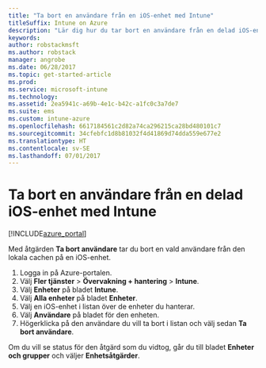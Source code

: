 ```yaml
---
title: "Ta bort en användare från en iOS-enhet med Intune"
titleSuffix: Intune on Azure
description: "Lär dig hur du tar bort en användare från en delad iOS-enhet med Intune.\""
keywords: 
author: robstackmsft
ms.author: robstack
manager: angrobe
ms.date: 06/28/2017
ms.topic: get-started-article
ms.prod: 
ms.service: microsoft-intune
ms.technology: 
ms.assetid: 2ea5941c-a69b-4e1c-b42c-a1fc0c3a7de7
ms.suite: ems
ms.custom: intune-azure
ms.openlocfilehash: 6617184561c2d82a74ca296215ca28bd480101c7
ms.sourcegitcommit: 34cfebfc1d8b81032f4d41869d74dda559e677e2
ms.translationtype: HT
ms.contentlocale: sv-SE
ms.lasthandoff: 07/01/2017
---
```

# <a name="remove-a-user-from-a-shared-ios-device-with-intune"></a>Ta bort en användare från en delad iOS-enhet med Intune


[!INCLUDE[azure_portal](./includes/azure_portal.md)]

Med åtgärden **Ta bort användare** tar du bort en vald användare från den lokala cachen på en iOS-enhet. 

1. Logga in på Azure-portalen.
2. Välj **Fler tjänster** > **Övervakning + hantering** > **Intune**.
3. Välj **Enheter** på bladet **Intune**.
4. Välj **Alla enheter** på bladet **Enheter**.
5. Välj en iOS-enhet i listan över de enheter du hanterar.
6. Välj **Användare** på bladet för den enheten.
7. Högerklicka på den användare du vill ta bort i listan och välj sedan **Ta bort användare**.

Om du vill se status för den åtgärd som du vidtog, går du till bladet **Enheter och grupper** och väljer **Enhetsåtgärder**.
